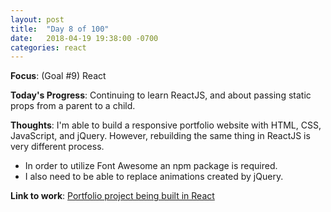 ```yaml
---
layout: post
title:  "Day 8 of 100"
date:   2018-04-19 19:38:00 -0700
categories: react
---
```


**Focus**: (Goal #9) React

**Today's Progress**: Continuing to learn ReactJS, and about passing static props from a parent to a child.   

**Thoughts**: I'm able to build a responsive portfolio website with HTML, CSS, JavaScript, and jQuery. However, rebuilding the same thing in ReactJS is very different process. 
- In order to utilize Font Awesome an npm package is required. 
- I also need to be able to replace animations created by jQuery.

**Link to work**: [Portfolio project being built in React](https://github.com/castlemaninc/react-portfolio)